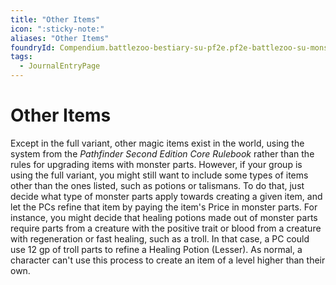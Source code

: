 ```yaml
---
title: "Other Items"
icon: ":sticky-note:"
aliases: "Other Items"
foundryId: Compendium.battlezoo-bestiary-su-pf2e.pf2e-battlezoo-su-monster-parts.JournalEntry.DoDZhwdPg82XFBLP.JournalEntryPage.nQ1JP9qGSVvUavIi
tags:
  - JournalEntryPage
---
```


# Other Items
Except in the full variant, other magic items exist in the world, using the system from the _Pathfinder Second Edition Core Rulebook_ rather than the rules for upgrading items with monster parts. However, if your group is using the full variant, you might still want to include some types of items other than the ones listed, such as potions or talismans. To do that, just decide what type of monster parts apply towards creating a given item, and let the PCs refine that item by paying the item's Price in monster parts. For instance, you might decide that healing potions made out of monster parts require parts from a creature with the positive trait or blood from a creature with regeneration or fast healing, such as a troll. In that case, a PC could use 12 gp of troll parts to refine a Healing Potion (Lesser). As normal, a character can't use this process to create an item of a level higher than their own.